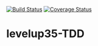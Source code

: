 
[![Build Status](https://travis-ci.org/calvinpete/levelup35-TDD.svg?branch=TDD)](https://travis-ci.org/calvinpete/levelup35-TDD)        [![Coverage Status](https://coveralls.io/repos/github/calvinpete/levelup35-TDD/badge.svg?branch=TDD)](https://coveralls.io/github/calvinpete/levelup35-TDD?branch=TDD)

# levelup35-TDD